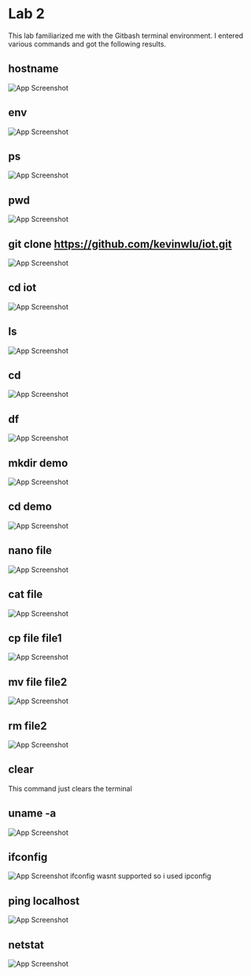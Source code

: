 
# Lab 2

This lab familiarized me with the Gitbash terminal environment. I entered various commands and got the following results. 


## hostname
![App Screenshot](https://github.com/user-attachments/assets/612fb564-ad2f-48d2-a86d-38295b05234e)
## env
![App Screenshot](https://github.com/user-attachments/assets/3a42f3f1-8e6d-4713-b3f3-fc021ad15eed)
## ps
![App Screenshot](https://github.com/user-attachments/assets/e450fa99-4570-4691-b942-10b8b8e08196)
## pwd
![App Screenshot](https://github.com/user-attachments/assets/92cc1579-13ad-484c-9802-307dce4e6ccd)
## git clone https://github.com/kevinwlu/iot.git
![App Screenshot](https://github.com/user-attachments/assets/d2e2bc95-f4f7-49a7-bee9-247ba508255b)
## cd iot
![App Screenshot](https://github.com/user-attachments/assets/30e8236f-4d81-4ee8-a01e-cda94e7db113)
## ls
![App Screenshot](https://github.com/user-attachments/assets/715e5759-e793-4cd2-961c-788473d656ff)
## cd
![App Screenshot](https://github.com/user-attachments/assets/e15501fe-bfe7-4dbc-bd68-5faa89e29e7e)
## df
![App Screenshot](https://github.com/user-attachments/assets/17c81c73-19e4-42e5-b253-c9fe151903f9)
## mkdir demo
![App Screenshot](https://github.com/user-attachments/assets/13ed9ddb-95cc-457c-a042-f384efffc272) 
## cd demo
![App Screenshot](https://github.com/user-attachments/assets/1372d986-0b2f-4326-b285-864f0614c5a7)
## nano file
![App Screenshot](https://github.com/user-attachments/assets/cc76cac8-92a3-4864-8085-532b028cd6f2)
## cat file
![App Screenshot](https://github.com/user-attachments/assets/7170108c-2e5a-4864-b44e-e8d1f0e5f061)
## cp file file1
![App Screenshot](https://github.com/user-attachments/assets/951bd7e1-29b7-4a7d-823d-6ceadd549578)
## mv file file2
![App Screenshot](https://github.com/user-attachments/assets/4c02cccb-467f-4645-86d5-2143597a4b71)
## rm file2
![App Screenshot](https://github.com/user-attachments/assets/0a7f0408-b410-44f1-9d6c-259de1193872)
## clear
This command just clears the terminal
## uname -a
![App Screenshot](https://github.com/user-attachments/assets/d2e97493-c0db-4cf8-9edc-80d00e121e98)
## ifconfig
![App Screenshot](https://github.com/user-attachments/assets/40f53d42-8ab4-45eb-b648-5a31616a1ace)
ifconfig wasnt supported so i used ipconfig
## ping localhost
![App Screenshot](https://github.com/user-attachments/assets/8e2f1b8b-ce3d-45fd-91dd-d81c152a3150)
## netstat
![App Screenshot](https://github.com/user-attachments/assets/11ec52c3-93fd-4444-b14b-dd3408e97a22)

    
